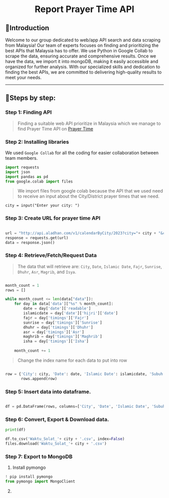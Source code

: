 <div align='center'><h1>Report Prayer Time API</h1></div>


## 📖Introduction
Welcome to our group dedicated to web/app API search and data scraping from Malaysia! Our team of experts focuses on finding and prioritizing the best APIs that Malaysia has to offer. We use Python in Google Collab to scrape the data, ensuring accurate and comprehensive results. Once we have the data, we import it into mongoDB, making it easily accessible and organized for further analysis. With our specialized skills and dedication to finding the best APIs, we are committed to delivering high-quality results to meet your needs.</p>

---

## 📏Steps by step:
   
### Step 1: Finding API
> Finding a suitable web API prioritize in Malaysia which we manage to find Prayer Time API on [Prayer Time](https://aladhan.com/prayer-times-api#GetCalendar)

### Step 2: Installing libraries 

We used `Google Collab` for all the coding for easier collaboration between team members.

```python
import requests
import json
import pandas as pd
from google.colab import files
  ```
> We import files from google colab because the API that we used need to receive an input about the City/District prayer times that we need.
```
city = input("Enter your city: ")

  ```
### Step 3: Create URL for prayer time API

```python

url = "http://api.aladhan.com/v1/calendarByCity/2023?city="+ city + "&country=Malaysia&method=11"
response = requests.get(url)
data = response.json()

  ```
  
### Step 4: Retrieve/Fetch/Request Data
> The data that will retrieve are: `City`, `Date`, `Islamic Date`, `Fajr`, `Sunrise`, `Dhuhr`, `Asr`, `Magrib`, and `Isya`.
```python

month_count = 1
rows = []

while month_count <= len(data["data"]):
    for day in data['data']["%s" % month_count]:
        date = day['date']['readable']
        islamicdate = day['date']['hijri']['date']
        fajr = day['timings']['Fajr']
        sunrise = day['timings']['Sunrise']
        dhuhr = day['timings']['Dhuhr']
        asr = day['timings']['Asr']
        maghrib = day['timings']['Maghrib']
        isha = day['timings']['Isha']
        
    month_count += 1

  ```
 > Change the index name for each data to put into row
  
 ```python
 
 row = {'City': city, 'Date': date, 'Islamic Date': islamicdate, 'Subuh': fajr, 'Syuruk': sunrise, 'Zohor': dhuhr, 'Asar': asr, 'Maghrib': maghrib, 'Isya': isha}
        rows.append(row)
  ```
  
### Step 5: Insert data into dataframe.

  ```python
  
  df = pd.DataFrame(rows, columns=['City', 'Date', 'Islamic Date', 'Subuh', 'Syuruk', 'Zohor', 'Asar', 'Maghrib', 'Isya'])
  
   ```
   
 ### Step 6: Convert, Export & Download data. 
 
 ```python
 print(df)

df.to_csv('Waktu_Solat_'+ city + '.csv', index=False)
files.download('Waktu_Solat_'+ city + '.csv')
 
  ```
  
### Step 7: Export to MongoDB
1) Install pymongo

```python
! pip install pymongo
from pymongo import MongoClient
  ```
  
2)  
  
  
  
  
  

